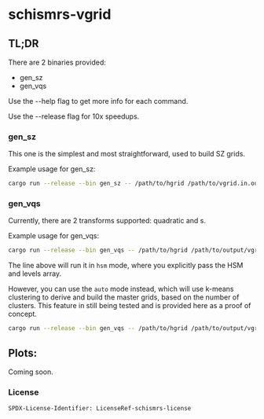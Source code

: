 # schismrs-vgrid

## TL;DR

There are 2 binaries provided:

- gen_sz
- gen_vqs

Use the --help flag to get more info for each command.

Use the --release flag for 10x speedups.

### gen_sz

This one is the simplest and most straightforward, used to build SZ grids.

Example usage for gen_sz:

```bash
cargo run --release --bin gen_sz -- /path/to/hgrid /path/to/vgrid.in.out --slevels=10
```

### gen_vqs

Currently, there are 2 transforms supported: quadratic and s.

Example usage for gen_vqs:

```bash
cargo run --release --bin gen_vqs -- /path/to/hgrid /path/to/output/vgrid.in --transform s --dz-bottom-min=1. --a-vqs0=-0.3 --theta-b=0. --theta-f=3. hsm --depths 50.0 60.0 80.0 110.0 150.0 200.0 260.0 330.0 410.0 500.0 600.0 8426.0 --nlevels 21 22 23 24 25 26 27 28 29 30 31 32
```

The line above will run it in `hsm` mode, where you explicitly pass the HSM and levels array.

However, you can use the `auto` mode instead, which will use k-means clustering to derive and build the master grids, based on the number of clusters.
This feature in still being tested and is provided here as a proof of concept.

```bash
cargo run --release --bin gen_vqs -- /path/to/hgrid /path/to/output/vgrid.in --transform s --dz-bottom-min=1. --a-vqs0=-0.3 --theta-b=0. --theta-f=3. auto --help
```

## Plots:

Coming soon.

### License

`SPDX-License-Identifier: LicenseRef-schismrs-license`
